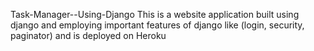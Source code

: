 Task-Manager--Using-Django
This is a website application built using django and employing important features of django like (login, security, paginator) and is deployed on Heroku
